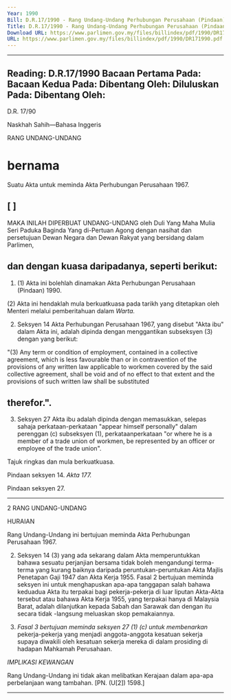 ```yaml
---
Year: 1990
Bill: D.R.17/1990 - Rang Undang-Undang Perhubungan Perusahaan (Pindaan) 1990 (Lulus)
Title: D.R.17/1990 - Rang Undang-Undang Perhubungan Perusahaan (Pindaan) 1990 (Lulus)
Download URL: https://www.parlimen.gov.my/files/billindex/pdf/1990/DR171990.pdf
URL: https://www.parlimen.gov.my/files/billindex/pdf/1990/DR171990.pdf
---
```

---
Reading:
D.R.17/1990
Bacaan Pertama Pada:
Bacaan Kedua Pada:
Dibentang Oleh:
Diluluskan Pada:
Dibentang Oleh:
---

D.R. 17/90

Naskhah Sahih—Bahasa Inggeris

RANG UNDANG-UNDANG

# bernama

Suatu Akta untuk meminda Akta Perhubungan Perusahaan
1967.

## [ ]

MAKA INILAH DIPERBUAT UNDANG-UNDANG
oleh Duli Yang Maha Mulia Seri Paduka Baginda Yang
di-Pertuan Agong dengan nasihat dan persetujuan Dewan
Negara dan Dewan Rakyat yang bersidang dalam Parlimen,
## dan dengan kuasa daripadanya, seperti berikut:

1. (1) Akta ini bolehlah dinamakan Akta Perhubungan
Perusahaan (Pindaan) 1990.

(2) Akta ini hendaklah mula berkuatkuasa pada tarikh
yang ditetapkan oleh Menteri melalui pemberitahuan dalam
_Warta._

2. Seksyen 14 Akta Perhubungan Perusahaan 1967, yang
disebut "Akta ibu" dalam Akta ini, adalah dipinda dengan
menggantikan subseksyen (3) dengan yang berikut:

"(3) Any term or condition of employment, contained
in a collective agreement, which is less favourable than
or in contravention of the provisions of any written law
applicable to workmen covered by the said collective
agreement, shall be void and of no effect to that extent
and the provisions of such written law shall be substituted
## therefor.".

3. Seksyen 27 Akta ibu adalah dipinda dengan memasukkan,
selepas sahaja perkataan-perkataan "appear himself
personally" dalam perenggan (c) subseksyen (1), perkataanperkataan "or where he is a member of a trade union of
workmen, be represented by an officer or employee of the
trade union".


Tajuk ringkas
dan mula
berkuatkuasa.

Pindaan
seksyen 14.
_Akta 177._

Pindaan
seksyen 27.


-----

2 RANG UNDANG-UNDANG

HURAIAN

Rang Undang-Undang ini bertujuan meminda Akta Perhubungan
Perusahaan 1967.

2. Seksyen 14 (3) yang ada sekarang dalam Akta memperuntukkan
bahawa sesuatu perjanjian bersama tidak boleh mengandungi terma-terma
yang kurang baiknya daripada peruntukan-peruntukan Akta Majlis
Penetapan Gaji 1947 dan Akta Kerja 1955. Fasal 2 bertujuan meminda
seksyen ini untuk menghapuskan apa-apa tanggapan salah bahawa keduadua Akta itu terpakai bagi pekerja-pekerja di luar liputan Akta-Akta
tersebut atau bahawa Akta Kerja 1955, yang terpakai hanya di Malaysia
Barat, adalah dilanjutkan kepada Sabah dan Sarawak dan dengan itu
secara tidak -langsung meluaskan skop pemakaiannya.

3. _Fasal 3 bertujuan meminda seksyen 27 (1) (c) untuk membenarkan_
pekerja-pekerja yang menjadi anggota-anggota kesatuan sekerja supaya
diwakili oleh kesatuan sekerja mereka di dalam prosiding di hadapan
Mahkamah Perusahaan.

_IMPLIKASI_ _KEWANGAN_

Rang Undang-Undang ini tidak akan melibatkan Kerajaan dalam apa-apa
perbelanjaan wang tambahan. [PN. (U[2]) 1598.]


-----

